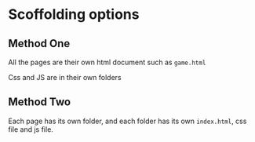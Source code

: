 # Scoffolding options

## Method One

All the pages are their own html document such as `game.html`

Css and JS are in their own folders

## Method Two

Each page has its own folder, and each folder has its own `index.html`, css file and js file.
